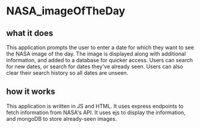 # NASA_imageOfTheDay
## what it does
This application prompts the user to enter a date for which they want to see the NASA image of the day. The image is displayed along with additional information, and added to a database for quicker access. Users can search for new dates, or search for dates they've already seen. Users can also clear their search history so all dates are unseen.
## how it works
This application is written in JS and HTML. It uses express endpoints to fetch information from NASA's API. It uses ejs to display the information, and mongoDB to store already-seen images.
